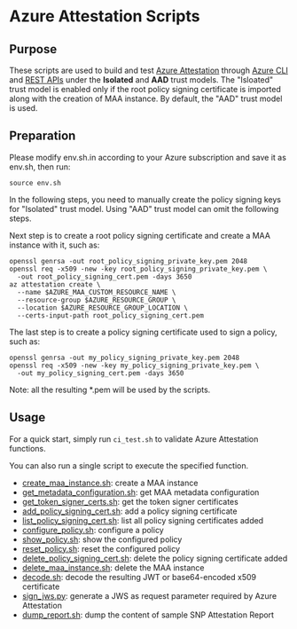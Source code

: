 # Azure Attestation Scripts

## Purpose

These scripts are used to build and test [Azure Attestation](https://azure.microsoft.com/en-us/products/azure-attestation) through [Azure CLI](https://learn.microsoft.com/en-us/cli/azure/service-page/azure%20attestation?view=azure-cli-latest) and [REST APIs](https://learn.microsoft.com/en-us/rest/api/attestation/) under the **Isolated** and **AAD** trust models. The "Isloated" trust model is enabled only if the root policy signing certificate is imported along with the creation of MAA instance. By default, the "AAD" trust model is used.

## Preparation

Please modify env.sh.in according to your Azure subscription and save it as env.sh, then run:
```shell
source env.sh
```

In the following steps, you need to manually create the policy signing keys for "Isolated" trust model. Using "AAD" trust model can omit the following steps.

Next step is to create a root policy signing certificate and create a MAA instance with it, such as:
```shell
openssl genrsa -out root_policy_signing_private_key.pem 2048
openssl req -x509 -new -key root_policy_signing_private_key.pem \
  -out root_policy_signing_cert.pem -days 3650
az attestation create \
  --name $AZURE_MAA_CUSTOM_RESOURCE_NAME \
  --resource-group $AZURE_RESOURCE_GROUP \
  --location $AZURE_RESOURCE_GROUP_LOCATION \
  --certs-input-path root_policy_signing_cert.pem
```

The last step is to create a policy signing certificate used to sign a policy, such as:
```shell
openssl genrsa -out my_policy_signing_private_key.pem 2048
openssl req -x509 -new -key my_policy_signing_private_key.pem \
  -out my_policy_signing_cert.pem -days 3650
```

Note: all the resulting *.pem will be used by the scripts.

## Usage

For a quick start, simply run `ci_test.sh` to validate Azure Attestation functions.

You can also run a single script to execute the specified function.

- [create_maa_instance.sh](create_maa_instance.sh): create a MAA instance
- [get_metadata_configuration.sh](get_metadata_configuration.sh): get MAA metadata configuration
- [get_token_signer_certs.sh](get_token_signer_certs.sh): get the token signer certificates
- [add_policy_signing_cert.sh](add_policy_signing_cert.sh): add a policy signing certificate
- [list_policy_signing_cert.sh](list_policy_signing_cert.sh): list all policy signing certificates added
- [configure_policy.sh](configure_policy.sh): configure a policy
- [show_policy.sh](show_policy.sh): show the configured policy
- [reset_policy.sh](reset_policy.sh): reset the configured policy
- [delete_policy_signing_cert.sh](delete_policy_signing_cert.sh): delete the policy signing certificate added
- [delete_maa_instance.sh](delete_maa_instance.sh): delete the MAA instance
- [decode.sh](decode.sh): decode the resulting JWT or base64-encoded x509 certificate
- [sign_jws.py](sign_jws.py): generate a JWS as request parameter required by Azure Attestation
- [dump_report.sh](dump_report.sh): dump the content of sample SNP Attestation Report
